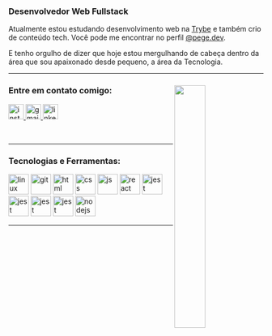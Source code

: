 <div width="70%"> 
   <h3 align="left">Desenvolvedor Web Fullstack</h3>
   <p>Atualmente estou estudando desenvolvimento web na <a href="https://www.betrybe.com/" target="_blank">Trybe<a/> e também crio de conteúdo tech. Você pode me encontrar no perfil <a href="https://www.instagram.com/pege.dev" target="_blank">@pege.dev<a/>.
   <p>E tenho orgulho de dizer que hoje estou mergulhando de cabeça dentro da área que sou apaixonado desde pequeno, a área da Tecnologia.</p>

</div>
   <hr>
   <div align="left">
   <img width="35%" align="right" src="https://dresma.ai/wp-content/uploads/2022/01/Back-End-Developer-Node-JS-1.gif">

   <h3 align="left">Entre em contato comigo:</h3>
   <p align="left">
    <a href="https://www.instagram.com/pege.dev/" target="_blank">
      <img src="https://img.shields.io/static/v1?message=Instagram&logo=instagram&label=&color=282A36&logoColor=7ED956&labelColor=&style=for-the-badge" height="30" alt="instagram logo"  />
    <a href="mailto:pguilhermesantos@hotmail.com" target="_blank">
      <img src="https://img.shields.io/static/v1?message=Gmail&logo=gmail&label=&color=282A36&logoColor=7ED956&labelColor=&style=for-the-badge" height="30" alt="gmail logo"  />
    </a>
    <a href="https://www.linkedin.com/in/pguilhermef/" target="_blank">
      <img src="https://img.shields.io/static/v1?message=LinkedIn&logo=linkedin&label=&color=282A36&logoColor=7ED956&labelColor=&style=for-the-badge" height="30" alt="linkedin logo"  />
  </a>
   </p>
   <br>
   <hr>

   <h3 align="left">Tecnologias e Ferramentas:</h3>
   <p align="left">
      <a href="https://skillicons.dev" target="_blank"><img src="https://skillicons.dev/icons?i=linux" alt="linux" width="40" height="40"/></a>
      <a href="https://skillicons.dev" target="_blank"><img src="https://skillicons.dev/icons?i=git" alt="git" width="40" height="40"/></a>
      <a href="https://skillicons.dev" target="_blank"><img src="https://skillicons.dev/icons?i=html" alt="html" width="40" height="40"/></a>
      <a href="https://skillicons.dev" target="_blank"><img src="https://skillicons.dev/icons?i=css" alt="css" width="40" height="40"/></a>
      <a href="https://skillicons.dev" target="_blank"><img src="https://skillicons.dev/icons?i=js" alt="js" width="40" height="40"/></a>
      <a href="https://skillicons.dev" target="_blank"><img src="https://skillicons.dev/icons?i=react" alt="react" width="40" height="40"/></a>
      <a href="https://skillicons.dev" target="_blank"><img src="https://skillicons.dev/icons?i=jest" alt="jest" width="40" height="40"/></a>
      <a href="https://skillicons.dev" target="_blank"><img src="https://skillicons.dev/icons?i=docker" alt="jest" width="40" height="40"/></a>
      <a href="https://skillicons.dev" target="_blank"><img src="https://skillicons.dev/icons?i=mysql" alt="jest" width="40" height="40"/></a>
      <a href="https://skillicons.dev" target="_blank"><img src="https://skillicons.dev/icons?i=tailwind" alt="jest" width="40" height="40"/></a>
      <a href="https://skillicons.dev" target="_blank"><img src="https://skillicons.dev/icons?i=nodejs" alt="nodejs" width="40" height="40"/></a>
   </p>
   <hr>
</div>
